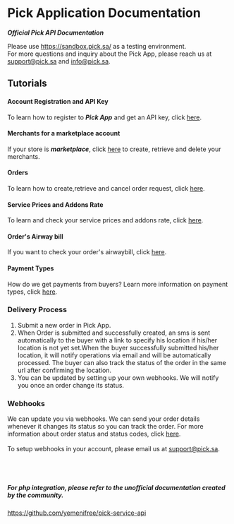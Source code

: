# Pick Application Documentation

***Official Pick API Documentation***

Please use https://sandbox.pick.sa/ as a testing environment.<br>
For more questions and inquiry about the Pick App, please reach us at support@pick.sa and info@pick.sa.

## Tutorials
#### Account Registration and API Key
To learn how to register to ***Pick App*** and get an API key, click <a href="https://github.com/Pick-technical/Docs/blob/master/account_registration.md">here</a>.
#### Merchants for a marketplace account
If your store is ***marketplace***, click <a href="https://github.com/Pick-technical/Docs/blob/master/merchants.md">here</a> to create, retrieve and delete your merchants.
#### Orders
To learn how to create,retrieve and cancel order request, click <a href="https://github.com/Pick-technical/Docs/blob/master/orders.md">here</a>.
#### Service Prices and Addons Rate
To learn and check your service prices and addons rate, click <a href="https://github.com/Pick-technical/Docs/blob/master/service_prices%20_and_addons_rate.md">here</a>.
#### Order's Airway bill
If you want to check your order's airwaybill, click <a href="https://github.com/Pick-technical/Docs/blob/master/airway_bill.md">here</a>.
#### Payment Types
How do we get payments from buyers? Learn more information on payment types, click <a href="https://github.com/Pick-technical/Docs/blob/master/payment_type.md">here</a>.

### Delivery Process
1. Submit a new order in Pick App.
2. When Order is submitted and successfully created, an sms is sent automatically to the buyer with a link to specify his location if his/her location is not yet set.When the buyer successfully submitted his/her location, it will notify operations via email and will be automatically processed. The buyer can also track the status of the order in the same url after confirming the location.
3. You can be updated by setting up your own webhooks. We will notify you once an order change its status.

### Webhooks
We can update you via webhooks.
We can send your order details whenever it changes its status so you can track the order. For
more information about order status and status codes, click <a href="https://github.com/Pick-technical/Docs/blob/master/order_status_and_status_codes.md">here</a>.
<br><br>
To setup webhooks in your account, please email us at support@pick.sa.
<br><br><br><br>
##### For php integration, please refer to the unofficial documentation created by the community.
https://github.com/yemenifree/pick-service-api
